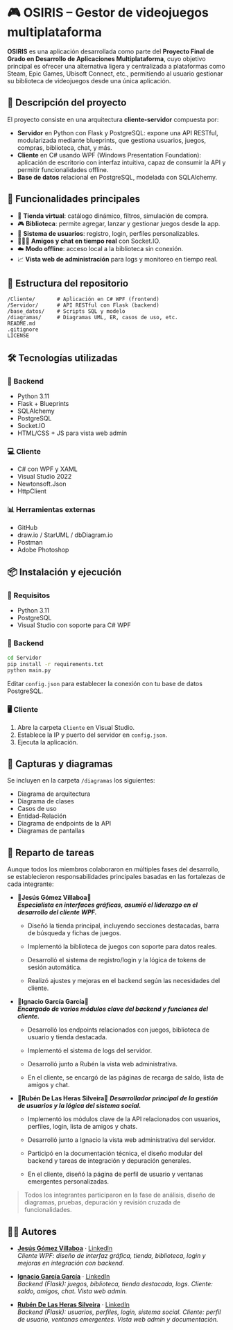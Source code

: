 
# 🎮 OSIRIS – Gestor de videojuegos multiplataforma

**OSIRIS** es una aplicación desarrollada como parte del **Proyecto Final de Grado en Desarrollo de Aplicaciones Multiplataforma**, cuyo objetivo principal es ofrecer una alternativa ligera y centralizada a plataformas como Steam, Epic Games, Ubisoft Connect, etc., permitiendo al usuario gestionar su biblioteca de videojuegos desde una única aplicación.

## 🧠 Descripción del proyecto

El proyecto consiste en una arquitectura **cliente-servidor** compuesta por:

- **Servidor** en Python con Flask y PostgreSQL: expone una API RESTful, modularizada mediante blueprints, que gestiona usuarios, juegos, compras, biblioteca, chat, y más.
- **Cliente** en C# usando WPF (Windows Presentation Foundation): aplicación de escritorio con interfaz intuitiva, capaz de consumir la API y permitir funcionalidades offline.
- **Base de datos** relacional en PostgreSQL, modelada con SQLAlchemy.

## 🚀 Funcionalidades principales

- 🛒 **Tienda virtual**: catálogo dinámico, filtros, simulación de compra.
- 🎮 **Biblioteca**: permite agregar, lanzar y gestionar juegos desde la app.
- 👥 **Sistema de usuarios**: registro, login, perfiles personalizables.
- 🧑‍🤝‍🧑 **Amigos y chat en tiempo real** con Socket.IO.
- ☁️ **Modo offline**: acceso local a la biblioteca sin conexión.
- 📈 **Vista web de administración** para logs y monitoreo en tiempo real.

## 📂 Estructura del repositorio

```
/Cliente/       # Aplicación en C# WPF (frontend)
/Servidor/      # API RESTful con Flask (backend)
/base_datos/    # Scripts SQL y modelo
/diagramas/     # Diagramas UML, ER, casos de uso, etc.
README.md
.gitignore
LICENSE
```

## 🛠️ Tecnologías utilizadas

### 🔧 Backend
- Python 3.11
- Flask + Blueprints
- SQLAlchemy
- PostgreSQL
- Socket.IO
- HTML/CSS + JS para vista web admin

### 💻 Cliente
- C# con WPF y XAML
- Visual Studio 2022
- Newtonsoft.Json
- HttpClient

### 📊 Herramientas externas
- GitHub
- draw.io / StarUML / dbDiagram.io
- Postman
- Adobe Photoshop

## 📦 Instalación y ejecución

### 📍 Requisitos

- Python 3.11
- PostgreSQL
- Visual Studio con soporte para C# WPF

### 🔌 Backend

```bash
cd Servidor
pip install -r requirements.txt
python main.py
```

Editar `config.json` para establecer la conexión con tu base de datos PostgreSQL.

### 🖥️ Cliente

1. Abre la carpeta `Cliente` en Visual Studio.
2. Establece la IP y puerto del servidor en `config.json`.
3. Ejecuta la aplicación.

## 📸 Capturas y diagramas

Se incluyen en la carpeta `/diagramas` los siguientes:

- Diagrama de arquitectura
- Diagrama de clases
- Casos de uso
- Entidad-Relación
- Diagrama de endpoints de la API
- Diagramas de pantallas

## 🧩 Reparto de tareas

Aunque todos los miembros colaboraron en múltiples fases del desarrollo, se establecieron responsabilidades principales basadas en las fortalezas de cada integrante:

- 👤**Jesús Gómez Villaboa**👤  
    ***Especialista en interfaces gráficas, asumió el liderazgo en el desarrollo del cliente WPF.***

    - Diseñó la tienda principal, incluyendo secciones destacadas, barra de búsqueda y fichas de juegos.

    - Implementó la biblioteca de juegos con soporte para datos reales.

    - Desarrolló el sistema de registro/login y la lógica de tokens de sesión automática.

    - Realizó ajustes y mejoras en el backend según las necesidades del cliente.

- 👤**Ignacio García García**👤  
    ***Encargado de varios módulos clave del backend y funciones del cliente.***

    - Desarrolló los endpoints relacionados con juegos, biblioteca de usuario y tienda destacada.

    - Implementó el sistema de logs del servidor.

    - Desarrolló junto a Rubén la vista web administrativa.

    - En el cliente, se encargó de las páginas de recarga de saldo, lista de amigos y chat.

- 👤**Rubén De Las Heras Silveira**👤
  ***Desarrollador principal de la gestión de usuarios y la lógica del sistema social.***  

    - Implementó los módulos clave de la API relacionados con usuarios, perfiles, login, lista de amigos y chats.

    - Desarrolló junto a Ignacio la vista web administrativa del servidor.

    - Participó en la documentación técnica, el diseño modular del backend y tareas de integración y depuración generales.

    - En el cliente, diseñó la página de perfil de usuario y ventanas emergentes personalizadas.  

> Todos los integrantes participaron en la fase de análisis, diseño de diagramas, pruebas, depuración y revisión cruzada de funcionalidades.

## 👨‍💻 Autores

- [**Jesús Gómez Villaboa**](https://github.com/LightnigFast) · [LinkedIn](https://linkedin.com/in/jesús-gómez-274111351/)  
  _Cliente WPF: diseño de interfaz gráfica, tienda, biblioteca, login y mejoras en integración con backend._

- [**Ignacio García García**](https://github.com/Igg2000) · [LinkedIn](https://linkedin.com/in/ignacio-garcía-garcía-484b9a34b)  
  _Backend (Flask): juegos, biblioteca, tienda destacada, logs. Cliente: saldo, amigos, chat. Vista web admin._

- [**Rubén De Las Heras Silveira**](https://github.com/rubenhs9) · [LinkedIn](https://linkedin.com/in/rubenhs9/)  
  _Backend (Flask): usuarios, perfiles, login, sistema social. Cliente: perfil de usuario, ventanas emergentes. Vista web admin y documentación._


